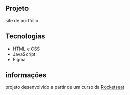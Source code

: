 ## Projeto
site de portfólio

## Tecnologias
- HTML e CSS
- JavaScript
- Figma

## informações
projeto desenvolvido a partir de um curso da [Rocketseat](https://app.rocketseat.com.br/)